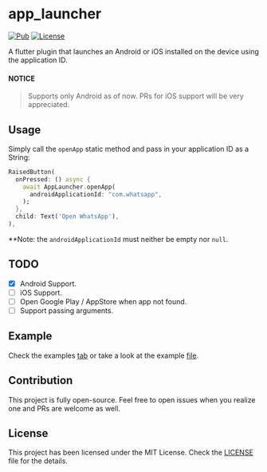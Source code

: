 # app_launcher
[![Pub](https://img.shields.io/pub/v/app_launcher.svg?style=flat-square&logo=dart&logoColor=white&color=blue)](https://pub.dev/packages/app_launcher)
[![License](https://img.shields.io/badge/license-MIT-purple.svg?style=flat-square)](LICENSE)

A flutter plugin that launches an Android or iOS installed on the device using the application ID.  

#### NOTICE
> Supports only Android as of now. PRs for iOS support will be very appreciated.

## Usage
Simply call the `openApp` static method and pass in your application ID as a String:
```dart
RaisedButton(
  onPressed: () async {
    await AppLauncher.openApp(
      androidApplicationId: "com.whatsapp",
    );
  },
  child: Text('Open WhatsApp'),
),
```

**Note: the `androidApplicationId` must neither be empty nor `null`.  

## TODO
- [x] Android Support.
- [ ] iOS Support.
- [ ] Open Google Play / AppStore when app not found.
- [ ] Support passing arguments.

## Example
Check the examples [tab](https://pub.dev/packages/app_launcher/example) or take a look at the example [file](https://github.com/Akora-IngDKB/app_launcher/blob/master/example/lib/main.dart).

## Contribution
This project is fully open-source. Feel free to open issues when you realize one and PRs are welcome as well.  

## License
This project has been licensed under the MIT License. Check the [LICENSE](LICENSE) file for the details.
